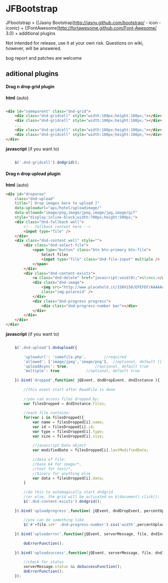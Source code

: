 JFBootstrap
===========

JFbootstrap = ([Jasny Bootstrap]<http://jasny.github.com/bootstrap/> - icon -  iconic) + ([FontAwesome]<http://fortawesome.github.com/Font-Awesome/> 3.0) + additional plugins

Not intended for release, use it at your own risk.
Questions on wiki, however, will be answered.

bug report and patches are welcome


<h2>aditional plugins</h2>

<h4>Drag n drop grid plugin</h4>

<b>html</b> (auto)
```html

<div id="someparent" class="dnd-grid">
	<div class="dnd-gridcell" style="width:100px;height:100px;"></div>
	<div class="dnd-gridcell" style="width:100px;height:100px;"></div>
	...
	<div class="dnd-gridcell" style="width:100px;height:100px;"></div>
	<div class="dnd-gridcell" style="width:100px;height:100px;"></div>
</div>


```
<b>javascript</b> (if you want to)

```javascript

	$('.dnd-gridcell').dndgrid();

```

<h4>Drag n drop upload plugin</h4>

<b>html</b> (auto)
```html
<div id="droparea" 
	class="dnd-upload" 
	title="[ Drop images here to upload ]" 
	data-uploadurl="api/hotel/uploadimage/" 
	data-allowed="image/png,image/jpeg,image/jpg,image/gif"  
	style="display:inline-block;width:700px;height:500px;">
	<div class="dnd-fallback well">
		<!-- fallback content here -->
		<input type="file" />
	</div>
	<div class="dnd-content well" style="">
		<div class="dnd-select-file">
			<span type="button" class="btn btn-primary btn-file">
				Select files
				<input type="file" class="dnd-file-input" multiple />
			</span>
		</div>
		<div class="dnd-content-exists">
			<a class="dnd-delete" href="javascript:void(0);">&times;</a>
			<div class="dnd-image">
				<img src="http://www.placehold.it/150X150/EFEFEF/AAAAAA&text=uploading" 
				class="img-polaroid" />
			</div>
			<div class="dnd-progress progress">
				<div class="dnd-progress-number bar"></div>
			</div>
		</div>
	</div>
</div>

```


<b>javascript</b> (if you want to)

```javascript

	$('.dnd-upload').dndupload({
		
		'uploadurl': 'somefile.php', 		//required
		'allowed': ['image/jpeg','image/png'], 	//optional, default [] (all accepted)
		'uploadAsync': true, 			//optional, default true
		'multiple': true 			//optional, default true
		
	}).bind('dropped',function( jQEvent, dndDropEvent, dndInstance ){
		
		//this event start after ReadFile is done
		
		//you can access files dropped by:
		var filesDropped = dndInstance.files;
		
		//each file contains:
		for(var i in filesDropped){
			var name = filesDropped[i].name;
			var id = filesDropped[i].id;
			var type = filesDropped[i].type;
			var size = filesDropped[i].size;
			
			//javascript Date object
			var modifiedDate = filesDropped[i].lastModifiedDate;
			
			//data of file: 
			//base 64 for image/*, 
			//text for text/*, 
			//binary for anything else
			var data = filesDropped[i].data;
		}
		
		//do this to automagically start dndgrid
		//or else, the grid will be activated on $(document).click();
		$('.dnd-content-exists').dndgrid();
		
	}).bind('uploadprogress',function( jQEvent, dndDropEvent, percentUploaded, file, dndInstance ){
		
		//you can do something like
		$('#'+file.id+' .dnd-progress-number').css('width',percentUploaded+'%');
		
	}).bind('uploaderror',function(jQEvent, serverMessage, file, dndInstance){
		
		doErrorFunction();
		
	}).bind('uploadsuccess',function(jQEvent, serverMessage, file, dndInstance){
		
		//check for status
		serverMessage.status && doSuccessFunction();
		doErrorFunction();
	});

```
